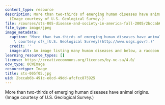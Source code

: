 ```yaml
---
content_type: resource
description: More than two-thirds of emerging human diseases have animal origins.
  (Image courtesy of U.S. Geological Survey.)
file: /courses/sts-005-disease-and-society-in-america-fall-2005/2bccab6b491ce8cd49ddafcfcc875925_sts-005f05.jpg
file_type: image/jpeg
image_metadata:
  caption: "More than two-thirds of emerging human diseases have animal origins. (Image\
    \ courtesy of\_[U.S. Geological Survey](http://www.usgs.gov/).)"
  credit: ''
  image-alt: An image listing many human diseases and below, a raccoon.
learning_resource_types: []
license: https://creativecommons.org/licenses/by-nc-sa/4.0/
ocw_type: OCWImage
resourcetype: Image
title: sts-005f05.jpg
uid: 2bccab6b-491c-e8cd-49dd-afcfcc875925
---
```

More than two-thirds of emerging human diseases have animal origins. (Image courtesy of U.S. Geological Survey.)